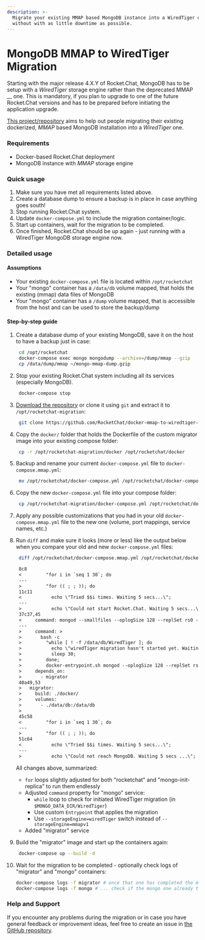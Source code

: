 ```yaml
---
description: >-
  Migrate your existing MMAP based MongoDB instance into a WiredTiger one
  without with as little downtime as possible.
---
```


# MongoDB MMAP to WiredTiger Migration

Starting with the major release 4.X.Y of Rocket.Chat, MongoDB has to be setup with a _WiredTiger_ storage engine rather than the deprecated MMAP __ one. This is mandatory, if you plan to upgrade to one of the future Rocket.Chat versions and has to be prepared before initiating the application upgrade.

[This project/repository](https://github.com/RocketChat/docker-mmap-to-wiredtiger-migration) aims to help out people migrating their existing dockerized, _MMAP_ based MongoDB installation into a _WiredTiger_ one.

### Requirements

* Docker-based Rocket.Chat deployment
* MongoDB instance with _MMAP_ storage engine

### Quick usage

1. Make sure you have met all requirements listed above.
2. Create a database dump to ensure a backup is in place in case anything goes south!
3. Stop running Rocket.Chat system.
4. Update `docker-compose.yml` to include the migration container/logic.
5. Start up containers, wait for the migration to be completed.
6. Once finished, Rocket.Chat should be up again - just running with a WiredTiger MongoDB storage engine now.

### Detailed usage

#### Assumptions

* Your existing `docker-compose.yml` file is located within `/opt/rocketchat`
* Your "mongo" container has a `/data/db` volume mapped, that holds the existing (mmap) data files of MongoDB
* Your "mongo" container has a `/dump` volume mapped, that is accessible from the host and can be used to store the backup/dump

#### Step-by-step guide

1.  Create a database dump of your existing MongoDB, save it on the host to have a backup just in case:

    ```bash
     cd /opt/rocketchat
     docker-compose exec mongo mongodump --archive=/dump/mmap --gzip
     cp /data/dump/mmap ~/mongo-mmap-dump.gzip
    ```
2.  Stop your existing Rocket.Chat system including all its services (especially MongoDB).

    ```bash
     docker-compose stop
    ```
3.  [Download the repository](https://github.com/RocketChat/docker-mmap-to-wiredtiger-migration/archive/main.zip) or clone it using `git` and extract it to `/opt/rocketchat-migration`:

    ```bash
     git clone https://github.com/RocketChat/docker-mmap-to-wiredtiger-migration /opt/rocketchat-migration
    ```
4.  Copy the `docker/` folder that holds the Dockerfile of the custom migrator image into your existing compose folder:

    ```bash
     cp -r /opt/rocketchat-migration/docker /opt/rocketchat/docker
    ```
5.  Backup and rename your current `docker-compose.yml` file to `docker-compose.mmap.yml`:

    ```bash
     mv /opt/rocketchat/docker-compose.yml /opt/rocketchat/docker-compose.mmap.yml
    ```
6.  Copy the new `docker-compose.yml` file into your compose folder:

    ```bash
     cp /opt/rocketchat-migration/docker-compose.yml /opt/rocketchat/docker-compose.yml
    ```
7. Apply any possible customizations that you had in your old `docker-compose.mmap.yml` file to the new one (volume, port mappings, service names, etc.)
8.  Run `diff` and make sure it looks (more or less) like the output below when you compare your old and new `docker-compose.yml` files:

    ```bash
     diff /opt/rocketchat/docker-compose.mmap.yml /opt/rocketchat/docker-compose.yml
    ```

    ```diff
     8c8
     <         "for i in `seq 1 30`; do
     ---
     >         "for (( ; ; )); do
     11c11
     <           echo \"Tried $$i times. Waiting 5 secs...\";
     ---
     >           echo \"Could not start Rocket.Chat. Waiting 5 secs...\";
     37c37,45
     <     command: mongod --smallfiles --oplogSize 128 --replSet rs0 --storageEngine=mmapv1
     ---
     >     command: >
     >       bash -c
     >         "while [ ! -f /data/db/WiredTiger ]; do
     >           echo \"wiredTiger migration hasn't started yet. Waiting 30 secs...\";
     >           sleep 30;
     >         done;
     >         docker-entrypoint.sh mongod --oplogSize 128 --replSet rs0 --storageEngine=wiredTiger;"
     >     depends_on:
     >       - migrator
     40a49,53
     >   migrator:
     >     build: ./docker/
     >     volumes:
     >       - ./data/db:/data/db
     >
     45c58
     <         "for i in `seq 1 30`; do
     ---
     >         "for (( ; ; )); do
     51c64
     <           echo \"Tried $$i times. Waiting 5 secs...\";
     ---
     >           echo \"Could not reach MongoDB. Waiting 5 secs ...\";
    ```

    All changes above, summarized:

    * `for` loops slightly adjusted for both "rocketchat" and "mongo-init-replica" to run them endlessly
    * Adjusted `command` property for "mongo" service:
      * `while` loop to check for initiated WiredTiger migration (in `$MONGO_DATA_DIR/WiredTiger`)
      * Use custom `Entrypoint` that applies the migration
      * Use `--storageEngine=wiredTiger` switch instead of `--storageEngine=mmapv1`
    * Added "migrator" service
9.  Build the "migrator" image and start up the containers again:

    ```bash
     docker-compose up --build -d
    ```
10. Wait for the migration to be completed - optionally check logs of "migrator" and "mongo" containers:

    ```bash
    docker-compose logs -f migrator # once that one has completed the migration ...
    docker-compose logs -f mongo # ... check if the mongo one already took over
    ```

### Help and Support

If you encounter any problems during the migration or in case you have general feedback or improvement ideas, feel free to create an issue in [the GitHub repository](https://github.com/RocketChat/docker-mmap-to-wiredtiger-migration).
